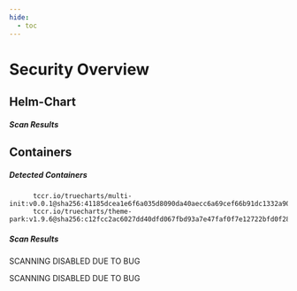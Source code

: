 ```yaml
---
hide:
  - toc
---
```


# Security Overview

<link href="https://truecharts.org/_static/trivy.css" type="text/css" rel="stylesheet" />

## Helm-Chart

##### Scan Results


## Containers

##### Detected Containers

          tccr.io/truecharts/multi-init:v0.0.1@sha256:41185dcea1e6f6a035d8090da40aecc6a69cef66b91dc1332a90c9d22861d367
          tccr.io/truecharts/theme-park:v1.9.6@sha256:c12fcc2ac6027dd40dfd067fbd93a7e47faf0f7e12722bfd0f288ca11ac3279e

##### Scan Results

SCANNING DISABLED DUE TO BUG

SCANNING DISABLED DUE TO BUG
